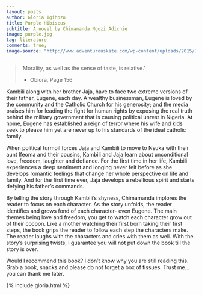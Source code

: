 ```yaml
---
layout: posts
author: Gloria Igihozo
title: Purple Hibiscus
subtitle: A novel by Chimamanda Ngozi Adichie
image: purple.jpg
tag: literature
comments: true;
image-source: "http://www.adventurouskate.com/wp-content/uploads/2015/12/814pufTaYEL.jpg"
---
```



<blockquote>'Morality, as well as the sense of taste, is relative.'

- Obiora, Page 156</blockquote>

Kambili along with her brother Jaja, have to face two extreme versions of their father, Eugene, each day. A wealthy businessman, Eugene is loved by the community and the Catholic Church for his generosity; and the media praises him for leading the fight for human rights by exposing the real truth behind the military government that is causing political unrest in Nigeria. At home, Eugene has established a reign of terror where his wife and kids seek to please him yet are never up to his standards of the ideal catholic family.

When political turmoil forces Jaja and Kambili to move to Nsuka with their aunt Ifeoma and their cousins, Kambili and Jaja learn about unconditional love, freedom, laughter and defiance. For the first time in her life, Kambili experiences a deep sentiment and longing never felt before as she develops romantic feelings that change her whole perspective on life and family. And for the first time ever, Jaja develops a rebellious spirit and starts defying his father’s commands.

By telling the story through Kambili’s shyness, Chimamanda implores the reader to focus on each character. As the story unfolds, the reader identifies and grows fond of each character- even Eugene. The main themes being love and freedom, you get to watch each character grow out of their cocoon. Like a mother watching their first born taking their first steps, the book grips the reader to follow each step the characters make. The reader laughs with the characters and cries with them as well. With the story’s surprising twists, I guarantee you will not put down the book till the story is over.

Would I recommend this book? I don’t know why you are still reading this. Grab a book, snacks and please do not forget a box of tissues. Trust me… you can thank me later.

{% include gloria.html %}

